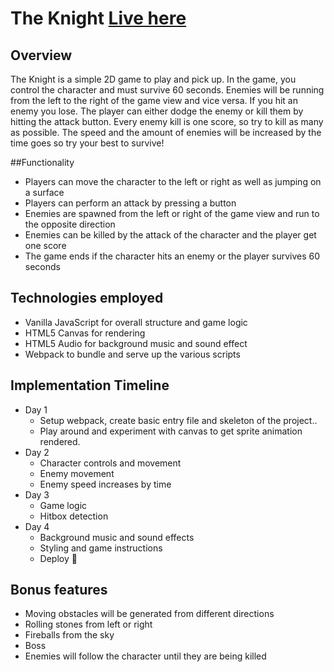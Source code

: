 # The Knight [Live here](https://heimanchan.github.io/The-Knight/)

## Overview
The Knight is a simple 2D game to play and pick up. In the game, you control the character and must survive 60 seconds. Enemies will be running from the left to the right of the game view and vice versa. If you hit an enemy you lose. The player can either dodge the enemy or kill them by hitting the attack button. Every enemy kill is one score, so try to kill as many as possible. The speed and the amount of enemies will be increased by the time goes so try your best to survive!

##Functionality

* Players can move the character to the left or right as well as jumping on a surface
* Players can perform an attack by pressing a button
* Enemies are spawned from the left or right of the game view and run to the opposite direction
* Enemies can be killed by the attack of the character and the player get one score
* The game ends if the character hits an enemy or the player survives 60 seconds

## Technologies employed
* Vanilla JavaScript for overall structure and game logic
* HTML5 Canvas for rendering
* HTML5 Audio for background music and sound effect
* Webpack to bundle and serve up the various scripts

## Implementation Timeline
* Day 1
  * Setup webpack, create basic entry file and skeleton of the project..
  * Play around and experiment with canvas to get sprite animation rendered.
* Day 2
  * Character controls and movement
  * Enemy movement
  * Enemy speed increases by time
* Day 3 
  * Game logic
  * Hitbox detection
* Day 4
  * Background music and sound effects
  * Styling and game instructions
  * Deploy

## Bonus features
* Moving obstacles will be generated from different directions
* Rolling stones from left or right
* Fireballs from the sky
* Boss
* Enemies will follow the character until they are being killed